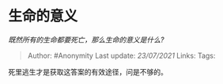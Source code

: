 # 生命的意义
*既然所有的生命都要死亡，那么生命的意义是什么?*

> Author: #Anonymity
> Last update: *23/07/2021* 
> Links:
> Tags:  

 
死里逃生才是获取这答案的有效途径，问是不够的。



